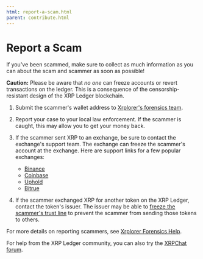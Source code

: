 ```yaml
---
html: report-a-scam.html
parent: contribute.html
---
```

# Report a Scam
If you've been scammed, make sure to collect as much information as you can about the scam and scammer as soon as possible!

**Caution:** Please be aware that _no one_ can freeze accounts or revert transactions on the ledger. This is a consequence of the censorship-resistant design of the XRP Ledger blockchain.

1. Submit the scammer's wallet address to [Xrplorer's forensics team](https://xrplorer.com/forensics/submit).
2. Report your case to your local law enforcement. If the scammer is caught, this may allow you to get your money back.
3. If the scammer sent XRP to an exchange, be sure to contact the exchange's support team. The exchange can freeze the scammer's account at the exchange. Here are support links for a few popular exchanges:

    - [Binance](https://www.binance.com/en/support)
    - [Coinbase](https://help.coinbase.com/)
    - [Uphold](https://support.uphold.com/hc/en-us/requests/new)
    - [Bitrue](https://www.bitrue.com/exchange-web/footer/contactus.html)

4. If the scammer exchanged XRP for another token on the XRP Ledger, contact the token's issuer. The issuer may be able to [freeze the scammer's trust line](freeze-a-trust-line.html) to prevent the scammer from sending those tokens to others.

For more details on reporting scammers, see [Xrplorer Forensics Help](https://xrplorer.com/forensics/help).

For help from the XRP Ledger community, you can also try the [XRPChat forum](https://xrpchat.com).
